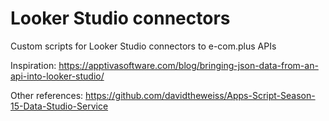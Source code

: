 # Looker Studio connectors

Custom scripts for Looker Studio connectors to e-com.plus APIs

Inspiration: https://apptivasoftware.com/blog/bringing-json-data-from-an-api-into-looker-studio/

Other references: https://github.com/davidtheweiss/Apps-Script-Season-15-Data-Studio-Service
